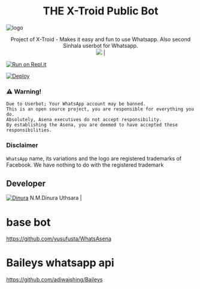 <h1 align="center"><b> THE X-Troid Public Bot  </b></h1>

![logo](https://telegra.ph/file/3e9991efcb6f0b1054b44.jpg)




<p align="center">
    Project of X-Troid - Makes it easy and fun to use Whatsapp. Also second Sinhala userbot for Whatsapp.
    <br>
        <a href="https://t.me/slbotzone"><img src="https://telegra.ph/file/c55a2929ac85d333893a5.jpg"></a> |
       
  </p>

[![Run on Repl.it](https://repl.it/badge/github/phaticusthiccy/WhatsAsenaDuplicated)](https://replit.com/@lasindu123/XTROID)

[![Deploy](https://www.herokucdn.com/deploy/button.svg)](https://heroku.com/deploy?template=https://github.com/Dinuraofficial/XTroid-Whatsapp-bot)

### ⚠️ Warning! 
```
Due to Userbot; Your WhatsApp account may be banned.
This is an open source project, you are responsible for everything you do. 
Absolutely, Asena executives do not accept responsibility.
By establishing the Asena, you are deemed to have accepted these responsibilities.
```
### Disclaimer
`WhatsApp` name, its variations and the logo are registered trademarks of Facebook. We have nothing to do with the registered trademark

## Developer
[![Dinura](https://github.com/Dinuraofficial.png?size=50)](https://t.me/Dinuranikalansuriya) N.M.Dinura Uthsara |

# base bot
https://github.com/yusufusta/WhatsAsena

# Baileys whatsapp api 
https://github.com/adiwajshing/Baileys
